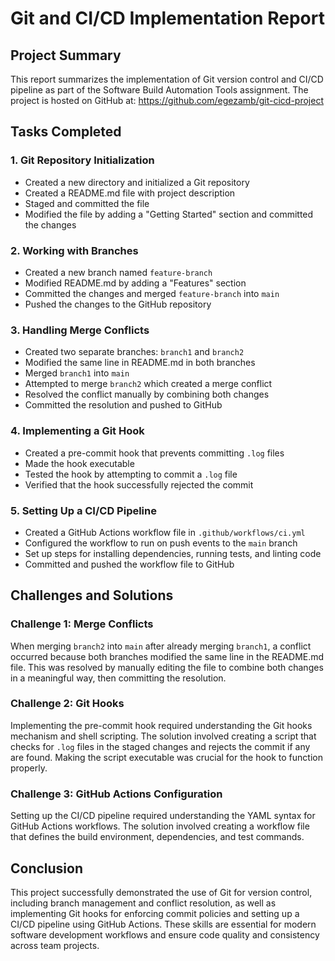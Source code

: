 # Git and CI/CD Implementation Report

## Project Summary

This report summarizes the implementation of Git version control and CI/CD pipeline as part of the Software Build Automation Tools assignment. The project is hosted on GitHub at: https://github.com/egezamb/git-cicd-project

## Tasks Completed

### 1. Git Repository Initialization
- Created a new directory and initialized a Git repository
- Created a README.md file with project description
- Staged and committed the file
- Modified the file by adding a "Getting Started" section and committed the changes

### 2. Working with Branches
- Created a new branch named `feature-branch`
- Modified README.md by adding a "Features" section
- Committed the changes and merged `feature-branch` into `main`
- Pushed the changes to the GitHub repository

### 3. Handling Merge Conflicts
- Created two separate branches: `branch1` and `branch2`
- Modified the same line in README.md in both branches
- Merged `branch1` into `main`
- Attempted to merge `branch2` which created a merge conflict
- Resolved the conflict manually by combining both changes
- Committed the resolution and pushed to GitHub

### 4. Implementing a Git Hook
- Created a pre-commit hook that prevents committing `.log` files
- Made the hook executable
- Tested the hook by attempting to commit a `.log` file
- Verified that the hook successfully rejected the commit

### 5. Setting Up a CI/CD Pipeline
- Created a GitHub Actions workflow file in `.github/workflows/ci.yml`
- Configured the workflow to run on push events to the `main` branch
- Set up steps for installing dependencies, running tests, and linting code
- Committed and pushed the workflow file to GitHub

## Challenges and Solutions

### Challenge 1: Merge Conflicts
When merging `branch2` into `main` after already merging `branch1`, a conflict occurred because both branches modified the same line in the README.md file. This was resolved by manually editing the file to combine both changes in a meaningful way, then committing the resolution.

### Challenge 2: Git Hooks
Implementing the pre-commit hook required understanding the Git hooks mechanism and shell scripting. The solution involved creating a script that checks for `.log` files in the staged changes and rejects the commit if any are found. Making the script executable was crucial for the hook to function properly.

### Challenge 3: GitHub Actions Configuration
Setting up the CI/CD pipeline required understanding the YAML syntax for GitHub Actions workflows. The solution involved creating a workflow file that defines the build environment, dependencies, and test commands.

## Conclusion

This project successfully demonstrated the use of Git for version control, including branch management and conflict resolution, as well as implementing Git hooks for enforcing commit policies and setting up a CI/CD pipeline using GitHub Actions. These skills are essential for modern software development workflows and ensure code quality and consistency across team projects.
